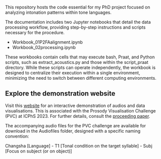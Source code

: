 This repository hosts the code essential for my PhD project focused on analyzing intonation patterns within tone languages.

The documentation includes two Jupyter notebooks that detail the data processing workflow, providing step-by-step instructions and scripts necessary for the procedure.

- Workbook_01P2FAalignment.ipynb
- Workbook_02processing.ipynb

These workbooks contain cells that may execute bash, Praat, and Python scripts, such as extract_acoustics.py and those within the script_praat directory. While these scripts can operate independently, the workbook is designed to centralize their execution within a single environment, minimizing the need to switch between different computing environments.

## Explore the demonstration website

Visit this [website](https://kc-li.github.io/InTone_Visualisation_Site/index.html) for an interactive demonstration of audios and data visualisations. This is associated with the Prosody Visualisation Challenge (PVC) at ICPhS 2023. For further details, consult the [proceeding paper](https://guarant.cz/icphs2023/1119.pdf).

The accompanying audio files for the PVC challenge are available for download in the Audiofiles folder, designed with a specific naming convention:

Changsha [Language] - T1 [Tonal condition on the target syllable] - Subj [Focus on subject (or on object)]
